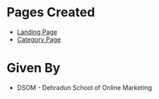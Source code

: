 # Pages Created

- [Landing Page](https://himanshuverma544.github.io/DSOM-Assignment/)
- [Category Page](https://himanshuverma544.github.io/DSOM-Assignment/#/category)

# Given By

- DSOM - Dehradun School of Online Marketing
